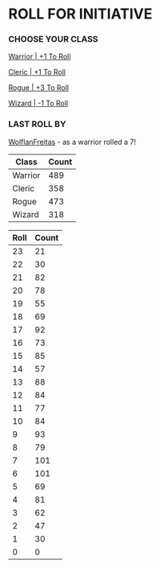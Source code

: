 # ROLL FOR INITIATIVE
### CHOOSE YOUR CLASS

[Warrior | +1 To Roll](https://github.com/benjaminsampica/benjaminsampica/issues/new?title=roll%7Cwarrior&body=Just+click+%27Submit+new+issue%27.)

[Cleric | +1 To Roll](https://github.com/benjaminsampica/benjaminsampica/issues/new?title=roll%7Ccleric&body=Just+click+%27Submit+new+issue%27.)

[Rogue | +3 To Roll](https://github.com/benjaminsampica/benjaminsampica/issues/new?title=roll%7Crogue&body=Just+click+%27Submit+new+issue%27.)

[Wizard | -1 To Roll](https://github.com/benjaminsampica/benjaminsampica/issues/new?title=roll%7Cwizard&body=Just+click+%27Submit+new+issue%27.)
### LAST ROLL BY
[WolflanFreitas](https://www.github.com/WolflanFreitas) - as a warrior rolled a 7!

|Class|Count|
|-|-|
|Warrior|489|
|Cleric|358|
|Rogue|473|
|Wizard|318|

|Roll|Count|
|-|-|
|23|21
|22|30
|21|82
|20|78
|19|55
|18|69
|17|92
|16|73
|15|85
|14|57
|13|88
|12|84
|11|77
|10|84
|9|93
|8|79
|7|101
|6|101
|5|69
|4|81
|3|62
|2|47
|1|30
|0|0
